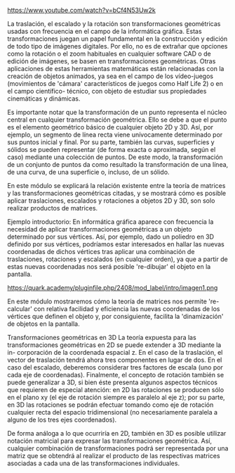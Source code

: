 https://www.youtube.com/watch?v=bCf4N53Uw2k

La traslación, el escalado y la rotación son transformaciones geométricas usadas con frecuencia en el campo de la informática gráfica. Estas transformaciones juegan un papel fundamental en la construcción y edición de todo tipo de imágenes digitales. Por ello, no es de extrañar que opciones como la rotación o el zoom habituales en cualquier software CAD o de edición de imágenes, se basen en transformaciones geométricas. Otras aplicaciones de estas herramientas matemáticas están relacionadas con la creación de objetos animados, ya sea en el campo de los vídeo-juegos (movimientos de 'cámara' característicos de juegos como Half Life 2) o en el campo científico- técnico, con objeto de estudiar sus propiedades cinemáticas y dinámicas.

Es importante notar que la transformación de un punto representa el núcleo central en cualquier transformación geométrica. Ello se debe a que el punto es el elemento geométrico básico de cualquier objeto 2D y 3D. Así, por ejemplo, un segmento de línea recta viene unívocamente determinado por sus puntos inicial y final. Por su parte, también las curvas, superficies y sólidos se pueden representar (de forma exacta o aproximada, según el caso) mediante una colección de puntos. De este modo, la transformación de un conjunto de puntos da como resultado la transformación de una línea, de una curva, de una superficie o, incluso, de un sólido.

En este módulo se explicará la relación existente entre la teoría de matrices y las transformaciones geométricas citadas, y se mostrará cómo es posible aplicar traslaciones, escalados y rotaciones a objetos 2D y 3D, son solo realizar productos de matrices.

Ejemplo introductorio: En informática gráfica aparece con frecuencia la necesidad de aplicar transformaciones geométricas a un objeto determinado por sus vértices. Así, por ejemplo, dado un poliedro en 3D definido por sus vértices, podríamos estar interesados en hallar las nuevas coordenadas de dichos vértices tras aplicar una combinación de traslaciones, rotaciones y escalados (en cualquier orden), ya que a partir de estas nuevas coordenadas nos será posible 're-dibujar' el objeto en la pantalla.

https://quark.academy/pluginfile.php/2408/mod_label/intro/imagen1.png

En este módulo mostraremos cómo la teoría de matrices nos permite 're-calcular' con relativa facilidad y eficiencia las nuevas coordenadas de los vértices que definen el objeto y, por consiguiente, facilita la 'dinamización' de objetos en la pantalla.


Transformaciones geométricas en 3D
La teoría expuesta para las transformaciones geométricas en 2D se puede extender a 3D mediante la in- corporación de la coordenada espacial z. En el caso de la traslación, el vector de traslación tendrá ahora tres componentes en lugar de dos. En el caso del escalado, deberemos considerar tres factores de escala (uno por cada eje de coordenadas). Finalmente, el concepto de rotación también se puede generalizar a 3D, si bien éste presenta algunos aspectos técnicos que requieren de especial atención: en 2D las rotaciones se producen sólo en el plano xy (el eje de rotación siempre es paralelo al eje z); por su parte, en 3D las rotaciones se podrán efectuar tomando como eje de rotación cualquier recta del espacio tridimensional (no necesariamente paralela a alguno de los tres ejes coordenados).

De forma análoga a lo que ocurriría en 2D, también en 3D es posible utilizar notación matricial para expresar las transformaciones geométrica. Así, cualquier combinación de transformaciones podrá ser representada por una matriz que se obtendrá al realizar el producto de las respectivas matrices asociadas a cada una de las transformaciones individuales.